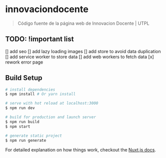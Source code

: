 # innovaciondocente

> Código fuente de la página web de Innovacion Docente | UTPL

## TODO: !important list
[] add seo
[] add lazy loading images
[] add store to avoid data duplication
[] add service worker to store data
[] add web workers to fetch data
[x] rework error page 

## Build Setup

``` bash
# install dependencies
$ npm install # Or yarn install

# serve with hot reload at localhost:3000
$ npm run dev

# build for production and launch server
$ npm run build
$ npm start

# generate static project
$ npm run generate
```

For detailed explanation on how things work, checkout the [Nuxt.js docs](https://github.com/nuxt/nuxt.js).
